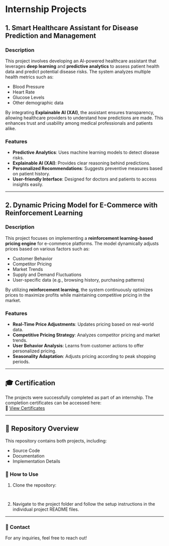 # Internship Projects

## 1. Smart Healthcare Assistant for Disease Prediction and Management

### Description
This project involves developing an AI-powered healthcare assistant that leverages **deep learning** and **predictive analytics** to assess patient health data and predict potential disease risks. The system analyzes multiple health metrics such as:
- Blood Pressure
- Heart Rate
- Glucose Levels
- Other demographic data

By integrating **Explainable AI (XAI)**, the assistant ensures transparency, allowing healthcare providers to understand how predictions are made. This enhances trust and usability among medical professionals and patients alike.

### Features
- **Predictive Analytics**: Uses machine learning models to detect disease risks.
- **Explainable AI (XAI)**: Provides clear reasoning behind predictions.
- **Personalized Recommendations**: Suggests preventive measures based on patient history.
- **User-friendly Interface**: Designed for doctors and patients to access insights easily.

---

## 2. Dynamic Pricing Model for E-Commerce with Reinforcement Learning

### Description
This project focuses on implementing a **reinforcement learning-based pricing engine** for e-commerce platforms. The model dynamically adjusts prices based on various factors such as:
- Customer Behavior
- Competitor Pricing
- Market Trends
- Supply and Demand Fluctuations
- User-specific data (e.g., browsing history, purchasing patterns)

By utilizing **reinforcement learning**, the system continuously optimizes prices to maximize profits while maintaining competitive pricing in the market.

### Features
- **Real-Time Price Adjustments**: Updates pricing based on real-world data.
- **Competitive Pricing Strategy**: Analyzes competitor pricing and market trends.
- **User Behavior Analysis**: Learns from customer actions to offer personalized pricing.
- **Seasonality Adaptation**: Adjusts pricing according to peak shopping periods.

---

## 🎓 Certification
The projects were successfully completed as part of an internship. The completion certificates can be accessed here:  
🔗 [View Certificates](https://www.linkedin.com/posts/umar-ahmed-93658b272_project-completion-certificates-activity-7291451464596471808-_6Jy?utm_source=share&utm_medium=member_desktop)

---

## 📌 Repository Overview
This repository contains both projects, including:
- Source Code
- Documentation
- Implementation Details

### 📢 How to Use
1. Clone the repository:
   ```sh
 
   ```
2. Navigate to the project folder and follow the setup instructions in the individual project README files.

---

### 📧 Contact
For any inquiries, feel free to reach out!

